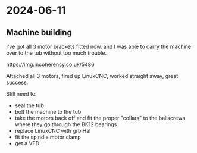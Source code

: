 # 2024-06-11

## Machine building

I've got all 3 motor brackets fitted now, and I was able to carry the machine over to the tub without too much trouble.

https://img.incoherency.co.uk/5486

Attached all 3 motors, fired up LinuxCNC, worked straight away, great success.

Still need to:

 * seal the tub
 * bolt the machine to the tub
 * take the motors back off and fit the proper "collars" to the ballscrews where they go through the BK12 bearings
 * replace LinuxCNC with grblHal
 * fit the spindle motor clamp
 * get a VFD
